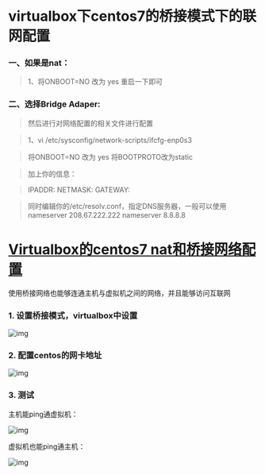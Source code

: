 # virtualbox下centos7的桥接模式下的联网配置

### 一、如果是nat：

> 1、将ONBOOT=NO 改为 yes
> 重启一下即可

### 二、选择Bridge Adaper:

> 然后进行对网络配置的相关文件进行配置

> 1、vi /etc/sysconfig/network-scripts/ifcfg-enp0s3

> 将ONBOOT=NO 改为 yes
> 将BOOTPROTO改为static

> 加上你的信息：

> IPADDR:
> NETMASK:
> GATEWAY:
>
> 

> 同时编辑你的/etc/resolv.conf，指定DNS服务器，一般可以使用
> nameserver 208.67.222.222
> nameserver 8.8.8.8



# [Virtualbox的centos7 nat和桥接网络配置](https://www.centos.bz/2017/08/virtualbox-centos7-nat-bridge/)

使用桥接网络也能够连通主机与虚拟机之间的网络，并且能够访问互联网

### 1. 设置桥接模式，virtualbox中设置

![img](https://www.centos.bz/wp-content/uploads/2017/08/11-9.png)

### 2. 配置centos的网卡地址

![img](https://www.centos.bz/wp-content/uploads/2017/08/12-10.png)

### 3. 测试

主机能ping通虚拟机：

![img](https://www.centos.bz/wp-content/uploads/2017/08/13-9.png)

虚拟机也能ping通主机：

![img](https://www.centos.bz/wp-content/uploads/2017/08/14-6.png)